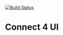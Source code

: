 [![Build Status](https://travis-ci.org/battermann/cosmic-ray-ui.svg?branch=master)](https://travis-ci.org/battermann/cosmic-ray-ui)

# Connect 4 UI

